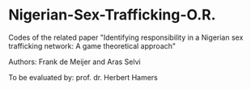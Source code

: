 # Nigerian-Sex-Trafficking-O.R.
Codes of the related paper "Identifying responsibility in a Nigerian sex trafficking network: A game theoretical approach"

Authors: Frank de Meijer and Aras Selvi

To be evaluated by: prof. dr. Herbert Hamers
